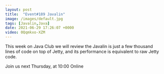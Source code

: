 ```yaml
---
layout: post
title:  "Event#189 Javalin"
image: /images/default.jpg
tags: [Javalin,Java]
date: 2021-06-29 17:26:07 +0000
video: 0Qqmkxo-XZM
---
```


This week on Java Club we will review the Javalin is just a few thousand lines of code on top of Jetty, and its performance is equivalent to raw Jetty code.

Join us next Thursday, at 10:00 Online
